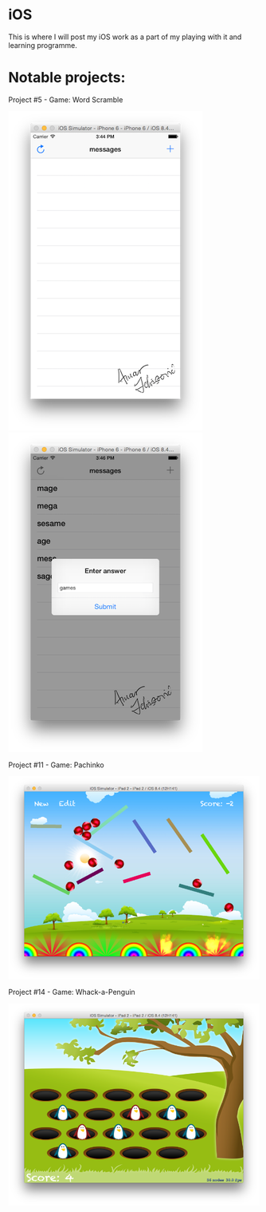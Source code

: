 # iOS

This is where I will post my iOS work as a part of my playing with it and learning programme.

# Notable projects:

Project #5 - Game: Word Scramble

![project5](/Project5/Project5/screen1.png) ![project5](/Project5/Project5/screen2.png)


Project #11 - Game: Pachinko

![project11](/Project11/Project11/screen.png)


Project #14 - Game: Whack-a-Penguin

![project14](/Project14/Project14/Content/screen.png)
